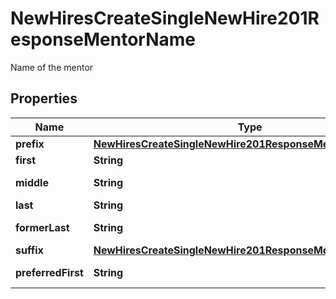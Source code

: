 

# NewHiresCreateSingleNewHire201ResponseMentorName

Name of the mentor

## Properties

| Name | Type | Description | Notes |
|------------ | ------------- | ------------- | -------------|
|**prefix** | [**NewHiresCreateSingleNewHire201ResponseMentorNamePrefix**](NewHiresCreateSingleNewHire201ResponseMentorNamePrefix.md) |  |  [optional] |
|**first** | **String** | First name |  [optional] |
|**middle** | **String** | Middle name |  [optional] |
|**last** | **String** | Last name |  [optional] |
|**formerLast** | **String** | Former last name |  [optional] |
|**suffix** | [**NewHiresCreateSingleNewHire201ResponseMentorNameSuffix**](NewHiresCreateSingleNewHire201ResponseMentorNameSuffix.md) |  |  [optional] |
|**preferredFirst** | **String** | Preferred first name |  [optional] |



